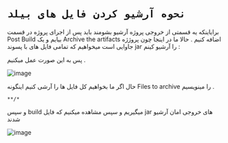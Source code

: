 # `نحوه آرشیو کردن فایل های بیلد`

برایاینکه یه قسمتی از خروجی پروژه آرشیو بشومند باید پس از اجرای پروژه در قسمت Post Build بیایم و یک Archive the artifacts اضافه کنیم .
حالا ما در اینجا چون پروژژه جاوایی است  میخواهیم که تمامی فایل های با پسوند jar را آرشیو کینم :

پس به این صورت عمل میکنیم .


![image](https://github.com/milad6745/jenkins/assets/113288076/31a5efcf-3e7d-4d55-9765-5db6ff48776a)



حال اگر ما بخواهیم کل فایل ها را آرشی کنیم اینگونه Files to archive را مینویسیم .
```
**/*
```


و سپس build میگیریم و سپس مشاهده میکنیم که فایل jar های خروجی امان آرشیو شدند 

![image](https://github.com/milad6745/jenkins/assets/113288076/4b4ac6c6-c1f8-4da7-8d66-46e9767a21fb)

